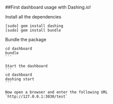 

##First dashboard usage with Dashing.io!

Install all the dependencies
```
[sudo] gem install dashing
[sudo] gem install bundle
```

Bundle the package
````
cd dashboard
bundle
```

Start the dashboard
```
cd dashboard
dashing start
```

Now open a browser and enter the following URL
`http://127.0.0.1:3030/test`
